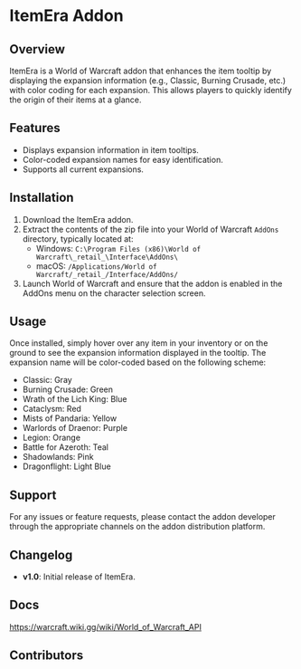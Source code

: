 # ItemEra Addon

## Overview

ItemEra is a World of Warcraft addon that enhances the item tooltip by displaying the expansion information (e.g., Classic, Burning Crusade, etc.) with color coding for each expansion. This allows players to quickly identify the origin of their items at a glance.

## Features

- Displays expansion information in item tooltips.
- Color-coded expansion names for easy identification.
- Supports all current expansions.

## Installation

1. Download the ItemEra addon.
2. Extract the contents of the zip file into your World of Warcraft `AddOns` directory, typically located at:
   - Windows: `C:\Program Files (x86)\World of Warcraft\_retail_\Interface\AddOns\`
   - macOS: `/Applications/World of Warcraft/_retail_/Interface/AddOns/`
3. Launch World of Warcraft and ensure that the addon is enabled in the AddOns menu on the character selection screen.

## Usage

Once installed, simply hover over any item in your inventory or on the ground to see the expansion information displayed in the tooltip. The expansion name will be color-coded based on the following scheme:

- Classic: Gray
- Burning Crusade: Green
- Wrath of the Lich King: Blue
- Cataclysm: Red
- Mists of Pandaria: Yellow
- Warlords of Draenor: Purple
- Legion: Orange
- Battle for Azeroth: Teal
- Shadowlands: Pink
- Dragonflight: Light Blue

## Support

For any issues or feature requests, please contact the addon developer through the appropriate channels on the addon distribution platform.

## Changelog

- **v1.0**: Initial release of ItemEra.

## Docs

https://warcraft.wiki.gg/wiki/World_of_Warcraft_API


## Contributors

